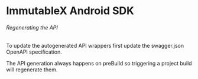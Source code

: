 # ImmutableX Android SDK

###### Regenerating the API
To update the autogenerated API wrappers first update the swagger.json OpenAPI specification.

The API generation always happens on preBuild so triggering a project build will regenerate them.  